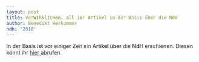```yaml
---
layout: post
title: VerWIRklICHen. all in! Artikel in der Basis über die NdH
author: Benedikt Herkommer
ndh: '2018'
---
```

In der Basis ist vor einiger Zeit ein Artikel über die NdH erschienen. Diesen könnt ihr  <a href="http://nachtdesheiligtums.de/assets/uploads/basis_ds.pdf">
    hier
  </a> abrufen.
